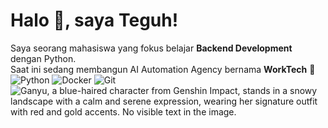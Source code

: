 # Halo 👋, saya Teguh!
Saya seorang mahasiswa yang fokus belajar **Backend Development** dengan Python.  
Saat ini sedang membangun AI Automation Agency bernama **WorkTech** 🚀
![Python](https://img.shields.io/badge/Code-Python-blue?logo=python)
![Docker](https://img.shields.io/badge/Tools-Docker-blue?logo=docker)
![Git](https://img.shields.io/badge/VersionControl-Git-orange?logo=git)
<img src="https://www.reddit.com/media?url=https%3A%2F%2Fi.redd.it%2Fzcpm62yt5r961.png" alt="Ganyu, a blue-haired character from Genshin Impact, stands in a snowy landscape with a calm and serene expression, wearing her signature outfit with red and gold accents. No visible text in the image." transparency="true">
